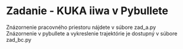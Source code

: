 # Zadanie - KUKA iiwa v Pybullete

Znázornenie pracovného priestoru nájdete v súbore zad_a.py  
Znázornenie v pybullete a vykreslenie trajektórie je dostupný v súbore zad_bc.py